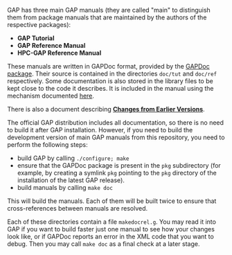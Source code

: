 GAP has three main GAP manuals (they are called "main" to distinguish them from package
manuals that are maintained by the authors of the respective packages):
* **GAP Tutorial**
* **GAP Reference Manual**
* **HPC-GAP Reference Manual**

These manuals are written in GAPDoc format, provided by the 
[GAPDoc package](http://www.math.rwth-aachen.de/~Frank.Luebeck/GAPDoc/index.html). 
Their source is contained in the directories `doc/tut` and `doc/ref`
respectively. Some documentation is also stored in the library files to be kept 
close to the code it describes. It is included in the manual using the mechanism 
documented [here](http://www.math.rwth-aachen.de/~Frank.Luebeck/GAPDoc/doc/chap4.html).

There is also a document describing [**Changes from Earlier Versions**](../CHANGES.md).

The official GAP distribution includes all documentation, so there is no need to 
build it after GAP installation. However, if you need to build the development 
version of main GAP manuals from this repository, you need to perform the following 
steps:
* build GAP by calling `./configure; make`
* ensure that the GAPDoc package is present in the `pkg` subdirectory (for example, 
  by creating a symlink `pkg` pointing to the `pkg` directory of the installation of 
  the latest GAP release).
* build manuals by calling `make doc`

This will build the manuals. Each of them will be built twice to ensure that 
cross-references between manuals are resolved.

Each of these directories contain a file `makedocrel.g`. You may read it into
GAP if you want to build faster just one manual to see how your changes look like, 
or if GAPDoc reports an error in the XML code that you want to debug. Then you may 
call `make doc` as a final check at a later stage.
